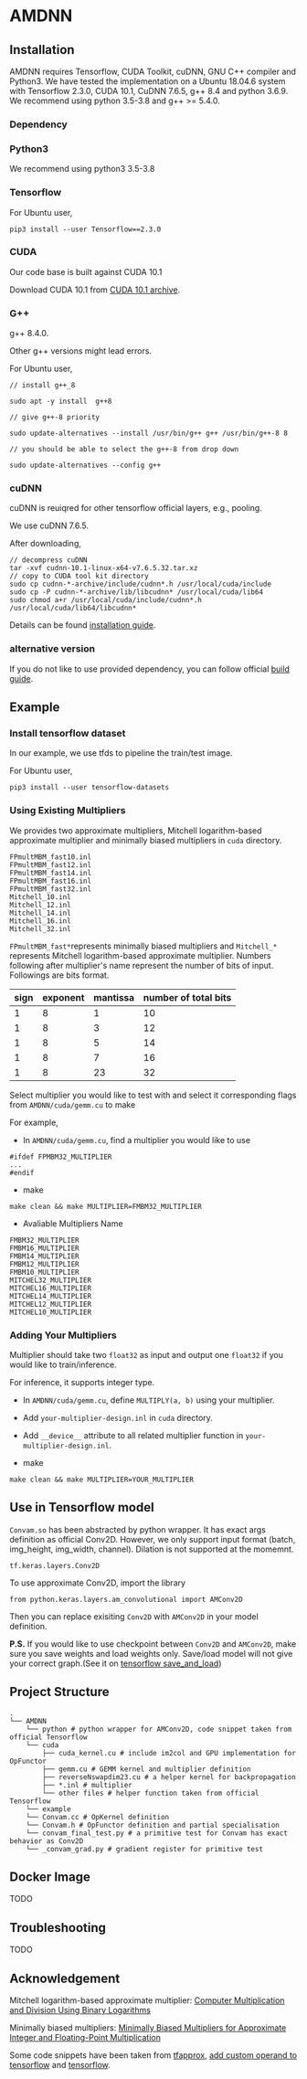 # AMDNN

<what this is>

## Installation    

AMDNN requires Tensorflow, CUDA Toolkit, cuDNN, GNU C++ compiler and Python3. We have tested the implementation on a Ubuntu 18.04.6 system with Tensorflow 2.3.0, CUDA 10.1, CuDNN 7.6.5, g++ 8.4 and python 3.6.9.  We recommend using python 3.5-3.8 and g++ >= 5.4.0.
    
### Dependency
    
### Python3

We recommend using python3 3.5-3.8

### Tensorflow
    
For Ubuntu user,

``
pip3 install --user Tensorflow==2.3.0
``

### CUDA 
Our code base is built against CUDA 10.1

Download CUDA 10.1 from [CUDA 10.1 archive](https://developer.nvidia.com/cuda-10.1-download-archive-base).
    
### G++
g++ 8.4.0.

Other g++ versions might lead errors.

For Ubuntu user,

```
// install g++_8

sudo apt -y install  g++8

// give g++-8 priority

sudo update-alternatives --install /usr/bin/g++ g++ /usr/bin/g++-8 8

// you should be able to select the g++-8 from drop down

sudo update-alternatives --config g++

```
### cuDNN

cuDNN is reuiqred for other tensorflow official layers, e.g., pooling.

We use cuDNN 7.6.5.

After downloading, 

```
// decompress cuDNN
tar -xvf cudnn-10.1-linux-x64-v7.6.5.32.tar.xz
// copy to CUDA tool kit directory
sudo cp cudnn-*-archive/include/cudnn*.h /usr/local/cuda/include 
sudo cp -P cudnn-*-archive/lib/libcudnn* /usr/local/cuda/lib64 
sudo chmod a+r /usr/local/cuda/include/cudnn*.h /usr/local/cuda/lib64/libcudnn*
```
Details can be found [installation guide](https://docs.nvidia.com/deeplearning/cudnn/install-guide/index.html).

### alternative version

If you do not like to use provided dependency, you can follow official [build guide](https://www.tensorflow.org/install/source).

## Example

### Install tensorflow dataset

In our example, we use tfds to pipeline the train/test image.

For Ubuntu user,

``
pip3 install --user tensorflow-datasets
``

### Using Existing Multipliers

We provides two approximate multipliers, Mitchell logarithm-based approximate multiplier and minimally biased multipliers in `cuda` directory.
```
FPmultMBM_fast10.inl 
FPmultMBM_fast12.inl
FPmultMBM_fast14.inl
FPmultMBM_fast16.inl                                                              
FPmultMBM_fast32.inl
Mitchell_10.inl
Mitchell_12.inl
Mitchell_14.inl
Mitchell_16.inl
Mitchell_32.inl
```
`FPmultMBM_fast*`represents minimally biased multipliers and `Mitchell_*` represents Mitchell logarithm-based approximate multiplier. Numbers following after multiplier's name represent the number of bits of input. Followings are bits format.

| sign | exponent | mantissa | number of total bits |
| ----------- | ----------- | ----------- | ----------- |
| 1 | 8 | 1 | 10 |
| 1 | 8 | 3 | 12 |
| 1 | 8 | 5 | 14 |
| 1 | 8 | 7 | 16 |
| 1 | 8 | 23 | 32 |

Select multiplier you would like to test with and select it corresponding flags from  `AMDNN/cuda/gemm.cu` to make

For example,

- In `AMDNN/cuda/gemm.cu`, find a multiplier you would like to use
    

```
#ifdef FPMBM32_MULTIPLIER
...
#endif
```
    
- make

```
make clean && make MULTIPLIER=FMBM32_MULTIPLIER
```
    
- Avaliable Multipliers Name
```
FMBM32_MULTIPLIER
FMBM16_MULTIPLIER
FMBM14_MULTIPLIER
FMBM12_MULTIPLIER
FMBM10_MULTIPLIER
MITCHEL32_MULTIPLIER
MITCHEL16_MULTIPLIER
MITCHEL14_MULTIPLIER
MITCHEL12_MULTIPLIER
MITCHEL10_MULTIPLIER
```
    
### Adding Your Multipliers

Multiplier should take two `float32` as input and output one `float32` if you would like to train/inference.

For inference, it supports integer type.

- In `AMDNN/cuda/gemm.cu`, define `MULTIPLY(a, b)` using your multiplier.

- Add `your-multiplier-design.inl` in `cuda` directory.

- Add `__device__` attribute to all related multiplier function in `your-multiplier-design.inl`.

- make

```
make clean && make MULTIPLIER=YOUR_MULTIPLIER
```


## Use in Tensorflow model

`Convam.so` has been abstracted by python wrapper. It has exact args definition as official Conv2D. However, we only support input format (batch, img_height, img_width, channel). Dilation is not supported at the momemnt. 

```
tf.keras.layers.Conv2D
```

To use approximate Conv2D, import the library

```
from python.keras.layers.am_convolutional import AMConv2D
```

Then you can replace exisiting `Conv2D` with `AMConv2D` in your model definition.

**P.S.** If you would like to use checkpoint between `Conv2D` and `AMConv2D`, make sure you save weights and load weights only. Save/load model will not give your correct graph.(See it on [tensorflow save_and_load](https://www.tensorflow.org/tutorials/keras/save_and_load))

## Project Structure
```
.
└── AMDNN
    └── python # python wrapper for AMConv2D, code snippet taken from official Tensorflow
    └── cuda
        ├── cuda_kernel.cu # include im2col and GPU implementation for OpFunctor
        ├── gemm.cu # GEMM kernel and multiplier definition
        ├── reverseNswapdim23.cu # a helper kernel for backpropagation
        ├── *.inl # multiplier
        └── other files # helper function taken from official Tensorflow
    └── example
    └── Convam.cc # OpKernel definition
    └── Convam.h # OpFunctor definition and partial specialisation
    └── convam_final_test.py # a primitive test for Convam has exact behavior as Conv2D
    └── _convam_grad.py # gradient register for primitive test
```
    
## Docker Image

TODO

## Troubleshooting

TODO

## Acknowledgement
Mitchell logarithm-based approximate multiplier: [Computer Multiplication and Division Using Binary Logarithms](https://ieeexplore.ieee.org/document/5219391)

Minimally biased multipliers: [Minimally Biased Multipliers for Approximate Integer and Floating-Point Multiplication](https://ieeexplore.ieee.org/document/5219391)

Some code snippets have been taken from [tfapprox](https://github.com/ehw-fit/tf-approximate), [add custom operand to tensorflow](https://github.com/tensorflow/custom-op) and [tensorflow](https://github.com/tensorflow/tensorflow).
